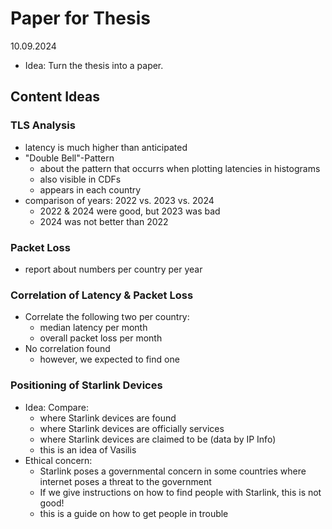 # Paper for Thesis

10.09.2024

- Idea: Turn the thesis into a paper.

## Content Ideas

### TLS Analysis

- latency is much higher than anticipated
- "Double Bell"-Pattern
	- about the pattern that occurrs when plotting latencies in histograms
	- also visible in CDFs
	- appears in each country
- comparison of years: 2022 vs. 2023 vs. 2024
	- 2022 & 2024 were good, but 2023 was bad
	- 2024 was not better than 2022

### Packet Loss

- report about numbers per country per year

### Correlation of Latency & Packet Loss

- Correlate the following two per country:
	- median latency per month
	- overall packet loss per month
- No correlation found
	- however, we expected to find one

### Positioning of Starlink Devices

- Idea: Compare:
	- where Starlink devices are found
	- where Starlink devices are officially services
	- where Starlink devices are claimed to be (data by IP Info)
	- this is an idea of Vasilis
- Ethical concern:
	- Starlink poses a governmental concern in some countries where internet poses a threat to the government
	- If we give instructions on how to find people with Starlink, this is not good!
	- this is a guide on how to get people in trouble

